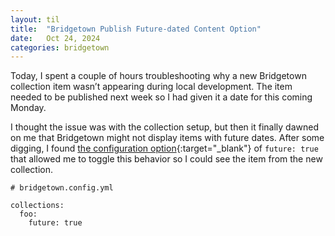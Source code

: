```yaml
---
layout: til
title:  "Bridgetown Publish Future-dated Content Option"
date:   Oct 24, 2024
categories: bridgetown
---
```


Today, I spent a couple of hours troubleshooting why a new Bridgetown collection item wasn’t appearing during local development. The item needed to be published next week so I had given it a date for this coming Monday. 

I thought the issue was with the collection setup, but then it finally dawned on me that Bridgetown might not display items with future dates. After some digging, I found [the configuration option](https://www.bridgetownrb.com/docs/collections#custom-collections){:target="_blank"} of `future: true` that allowed me to toggle this behavior so I could see the item from the new collection.



```
# bridgetown.config.yml

collections:
  foo:
    future: true
```
